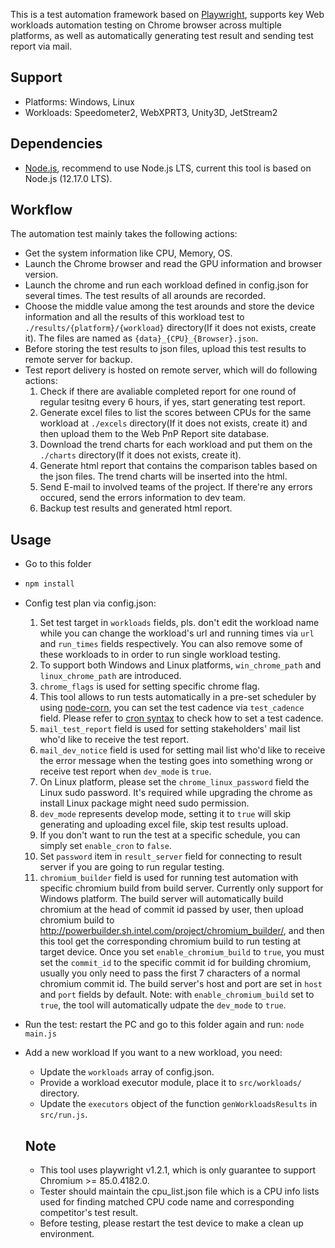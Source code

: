 This is a test automation framework based on [Playwright](https://github.com/microsoft/playwright), supports key Web workloads automation testing on Chrome browser across multiple platforms, as well as automatically generating test result and sending test report via mail.

## Support

- Platforms: Windows, Linux
- Workloads: Speedometer2, WebXPRT3, Unity3D, JetStream2

## Dependencies

- [Node.js](https://nodejs.org/en/), recommend to use Node.js LTS, current this tool is based on Node.js (12.17.0 LTS).

## Workflow
The automation test mainly takes the following actions:
* Get the system information like CPU, Memory, OS.
* Launch the Chrome browser and read the GPU information and browser version.
* Launch the chrome and run each workload defined in config.json for several times. The test results of all arounds are recorded.
* Choose the middle value among the test arounds and store the device information and all the results of this workload test
  to `./results/{platform}/{workload}` directory(If it does not exists, create it). The files are named as `{data}_{CPU}_{Browser}.json`.
* Before storing the test results to json files, upload this test results to remote server for backup.
* Test report delivery is hosted on remote server, which will do following actions:
  1. Check if there are avaliable completed report for one round of regular tesitng every 6 hours, if yes, start generating test report.
  1. Generate excel files to list the scores between CPUs for the same workload at `./excels` directory(If it does not exists, create it) and then upload them to the Web PnP Report site database.
  1. Download the trend charts for each workload and put them on the `./charts` directory(If it does not exists, create it).
  1. Generate html report that contains the comparison tables based on the json files. The trend charts will be inserted into the html.
  1. Send E-mail to involved teams of the project. If there're any errors occured, send the errors information to dev team.
  1. Backup test results and generated html report.

## Usage
- Go to this folder
- ```javascript
  npm install
  ```
- Config test plan via config.json:
  1. Set test target in `workloads` fields, pls. don't edit the workload name while you can change the workload's url and running times via `url` and `run_times` fields respectively. You can also remove some of these workloads to in order to run single workload testing.
  1. To support both Windows and Linux platforms, `win_chrome_path` and `linux_chrome_path` are introduced.
  1. `chrome_flags` is used for setting specific chrome flag.
  1. This tool allows to run tests automatically in a pre-set scheduler by using [node-corn](https://github.com/node-cron/node-cron), you can set the test cadence via `test_cadence` field. Please refer to [cron syntax](https://www.npmjs.com/package/node-cron#cron-syntax) to check how to set a test cadence.
  1. `mail_test_report` field is used for setting stakeholders' mail list who'd like to receive the test report.
  1. `mail_dev_notice` field is used for setting mail list who'd like to receive the error message when the testing goes into something wrong or receive test report when `dev_mode` is `true`.
  1. On Linux platform, please set the `chrome_linux_password` field the Linux sudo password. It's required while upgrading the chrome as install Linux package might need sudo permission.
  1. `dev_mode` represents develop mode, setting it to `true` will skip generating and uploading excel file, skip test results upload.
  1. If you don't want to run the test at a specific schedule, you can simply set `enable_cron` to `false`.
  1. Set `password` item in `result_server` field for connecting to result server if you are going to run regular testing.
  1. `chromium_builder` field is used for running test automation with specific chromium build from build server. Currently only support for Windows platform. The build server will automatically build chromium at the head of commit id passed by user, then upload chromium build to http://powerbuilder.sh.intel.com/project/chromium_builder/, and then this tool get the corresponding chromium build to run testing at target device. Once you set `enable_chromium_build` to `true`, you must set the `commit_id` to the specific commit id for building chromium, usually you only need to pass the first 7 characters of a normal chromium commit id. The build server's host and port are set in `host` and `port` fields by default. Note: with `enable_chromium_build` set to `true`, the tool will automatically udpate the `dev_mode` to `true`.

- Run the test: restart the PC and go to this folder again and run:
  `node main.js`
- Add a new workload
  If you want to a new workload, you need:
  * Update the `workloads` array of config.json.
  * Provide a workload executor module, place it to `src/workloads/` directory.
  * Update the `executors` object of the function `genWorkloadsResults` in `src/run.js`.

  ## Note

  - This tool uses playwright v1.2.1, which is only guarantee to support Chromium >= 85.0.4182.0.
  - Tester should maintain the cpu_list.json file which is a CPU info lists used for finding matched CPU code name and corresponding competitor's test result.
  - Before testing, please restart the test device to make a clean up environment.
